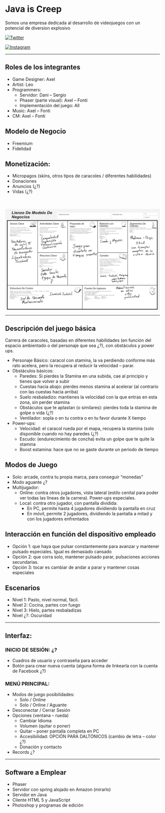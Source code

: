 # Java is Creep


Somos una empresa dedicada al desarrollo de videojuegos con un potencial de diversion explosivo

[![Twitter](https://img.shields.io/twitter/follow/java_is_creep?label=Follow&style=social)](https://twitter.com/intent/follow?screen_name=java_is_creep)

[![Instagram](https://img.shields.io/badge/Follow--green?style=social&logo=instagram)](https://www.instagram.com/java_is_creep/)

___
## Roles de los integrantes
- Game Designer: Axel
- Artist: Leo
- Programmers:
    - Servidor: Dani – Sergio
    - Phaser (parte visual): Axel – Fonti
    - Implementación del juego: All
-	Music: Axel – Fonti
-	CM: Axel – Fonti

## Modelo de Negocio
- Freemium
- Fidelidad

## Monetización:
-	Micropagos (skins, otros tipos de caracoles / diferentes habilidades)
-	Donaciones
-	Anuncios (¿?)
-	Vidas (¿?)

<br></br>
![Error al cargar la imagen](./Portfolio/img/lienzo_modelo_negocio.PNG)

___
## Descripción del juego básica
Carrera de caracoles, basadas en diferentes habilidades (en función del espacio ambientado o del personaje que sea ¿?), con obstáculos y power ups.
- Personaje Básico: caracol con stamina, la va perdiendo conforme más rato acelera, pero la recupera al reducir la velocidad – parar.
- Obstáculos básicos:
    - Paredes: Si pierdes la Stamina en una subida, cae al principio y tienes que volver a subir
    - Cuestas hacia abajo: pierdes menos stamina al acelerar (al contrario con las cuestas hacia arriba)
    - Suelo resbaladizo: mantienes la velocidad con la que entras en esta zona, sin perder stamina
    - Obstáculos que te aplastan (o similares): pierdes toda la stamina de golpe o vida (¿?)
    - Ventilador: sopla o en tu contra o en tu favor durante X tiempo
- Power-ups:
    - Velocidad: el caracol rueda por el mapa, recupera la stamina (solo disponible cuando no hay paredes (¿?)
    - Escudo: (endurecimiento de concha) evita un golpe que te quite la stamina
    - Boost estamina: hace que no se gaste durante un periodo de tiempo

## Modos de Juego
-	Solo: arcade, contra tu propia marca, para conseguir “monedas”
-	Modo aguante ¿?
-	Multijugador:
    - Online: contra otros jugadores, vista lateral (estilo cenital para poder ver todas las líneas de la carrera). Power-ups especiales.
    - Local: contra otro jugador, con pantalla dividida:
        - En PC, permite hasta 4 jugadores dividiendo la pantalla en cruz
        - En móvil, permite 2 jugadores, dividiendo la pantalla a mitad y con los jugadores enfrentados

## Interacción en función del dispositivo empleado
-	Opción 1: que haya que pulsar constantemente para avanzar y mantener pulsado especiales. Igual es demasiado cansado 
-	Opción 2: que corra solo, mantener pulsado parar, pulsaciones acciones secundarias. 
-	Opción 3: tocar es cambiar de andar a parar y mantener cosas especiales


## Escenarios
-	Nivel 1: Pasto, nivel normal, fácil.
-	Nivel 2: Cocina, partes con fuego
-	Nivel 3: Hielo, partes resbaladizas
-	Nivel ¿?: Oscuridad

___

## Interfaz:
### INICIO DE SESIÓN: ¿?
-	Cuadros de usuario y contraseña para acceder
-	Botón para crear nueva cuenta (alguna forma de linkearla con la cuenta de Facebook ¿?)
### MENÚ PRINCIPAL:
-	Modos de juego posibilidades:
    - Solo / Online
    - Solo / Online / Aguante
-	Desconectar / Cerrar Sesión
-	Opciones (ventana – rueda)
    - Cambiar Idioma
    - Volumen (quitar o poner) 
    - Quitar – poner pantalla completa en PC
    - Accesibilidad: OPCIÓN PARA DALTÓNICOS (cambio de letra – color ¿?)
    - Donación y contacto
-	Records ¿?

___
## Software a Emplear
-	Phaser
-	Servidor con spring alojado en Amazon (mirarlo) 
-	Servidor en Java
-	Cliente HTML 5 y JavaScript
-	Photoshop y programas de edición







